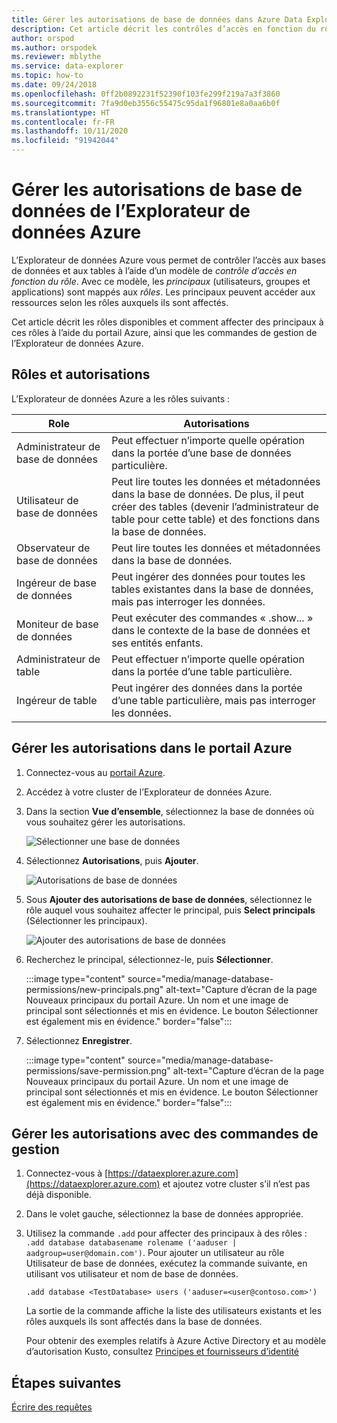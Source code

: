 ```yaml
---
title: Gérer les autorisations de base de données dans Azure Data Explorer
description: Cet article décrit les contrôles d’accès en fonction du rôle pour les bases de données et les tables dans l’Explorateur de données Azure.
author: orspod
ms.author: orspodek
ms.reviewer: mblythe
ms.service: data-explorer
ms.topic: how-to
ms.date: 09/24/2018
ms.openlocfilehash: 0ff2b0892231f52390f103fe299f219a7a3f3860
ms.sourcegitcommit: 7fa9d0eb3556c55475c95da1f96801e8a0aa6b0f
ms.translationtype: HT
ms.contentlocale: fr-FR
ms.lasthandoff: 10/11/2020
ms.locfileid: "91942044"
---
```

# <a name="manage-azure-data-explorer-database-permissions"></a>Gérer les autorisations de base de données de l’Explorateur de données Azure

L’Explorateur de données Azure vous permet de contrôler l’accès aux bases de données et aux tables à l’aide d’un modèle de *contrôle d’accès en fonction du rôle*. Avec ce modèle, les *principaux* (utilisateurs, groupes et applications) sont mappés aux *rôles*. Les principaux peuvent accéder aux ressources selon les rôles auxquels ils sont affectés.

Cet article décrit les rôles disponibles et comment affecter des principaux à ces rôles à l’aide du portail Azure, ainsi que les commandes de gestion de l’Explorateur de données Azure.

## <a name="roles-and-permissions"></a>Rôles et autorisations

L’Explorateur de données Azure a les rôles suivants :

|Role                       |Autorisations                                                                        |
|---------------------------|-----------------------------------------------------------------------------------|
|Administrateur de base de données             |Peut effectuer n’importe quelle opération dans la portée d’une base de données particulière.|
|Utilisateur de base de données              |Peut lire toutes les données et métadonnées dans la base de données. De plus, il peut créer des tables (devenir l’administrateur de table pour cette table) et des fonctions dans la base de données.|
|Observateur de base de données            |Peut lire toutes les données et métadonnées dans la base de données.|
|Ingéreur de base de données          |Peut ingérer des données pour toutes les tables existantes dans la base de données, mais pas interroger les données.|
|Moniteur de base de données           |Peut exécuter des commandes « .show... » dans le contexte de la base de données et ses entités enfants.|
|Administrateur de table                |Peut effectuer n’importe quelle opération dans la portée d’une table particulière. |
|Ingéreur de table             |Peut ingérer des données dans la portée d’une table particulière, mais pas interroger les données.|

## <a name="manage-permissions-in-the-azure-portal"></a>Gérer les autorisations dans le portail Azure

1. Connectez-vous au [portail Azure](https://portal.azure.com/).

1. Accédez à votre cluster de l’Explorateur de données Azure.

1. Dans la section **Vue d’ensemble**, sélectionnez la base de données où vous souhaitez gérer les autorisations.

    ![Sélectionner une base de données](media/manage-database-permissions/select-database.png)

1. Sélectionnez **Autorisations**, puis **Ajouter**.

    ![Autorisations de base de données](media/manage-database-permissions/database-permissions.png)

1. Sous **Ajouter des autorisations de base de données**, sélectionnez le rôle auquel vous souhaitez affecter le principal, puis **Select principals** (Sélectionner les principaux).

    ![Ajouter des autorisations de base de données](media/manage-database-permissions/add-permission.png)

1. Recherchez le principal, sélectionnez-le, puis **Sélectionner**.

    :::image type="content" source="media/manage-database-permissions/new-principals.png" alt-text="Capture d’écran de la page Nouveaux principaux du portail Azure. Un nom et une image de principal sont sélectionnés et mis en évidence. Le bouton Sélectionner est également mis en évidence." border="false":::

1. Sélectionnez **Enregistrer**.

    :::image type="content" source="media/manage-database-permissions/save-permission.png" alt-text="Capture d’écran de la page Nouveaux principaux du portail Azure. Un nom et une image de principal sont sélectionnés et mis en évidence. Le bouton Sélectionner est également mis en évidence." border="false":::

## <a name="manage-permissions-with-management-commands"></a>Gérer les autorisations avec des commandes de gestion

1. Connectez-vous à [https://dataexplorer.azure.com](https://dataexplorer.azure.com) et ajoutez votre cluster s’il n’est pas déjà disponible.

1. Dans le volet gauche, sélectionnez la base de données appropriée.

1. Utilisez la commande `.add` pour affecter des principaux à des rôles : `.add database databasename rolename ('aaduser | aadgroup=user@domain.com')`. Pour ajouter un utilisateur au rôle Utilisateur de base de données, exécutez la commande suivante, en utilisant vos utilisateur et nom de base de données.

    ```Kusto
    .add database <TestDatabase> users ('aaduser=<user@contoso.com>')
    ```

    La sortie de la commande affiche la liste des utilisateurs existants et les rôles auxquels ils sont affectés dans la base de données.
    
    Pour obtenir des exemples relatifs à Azure Active Directory et au modèle d’autorisation Kusto, consultez [Principes et fournisseurs d’identité](kusto/management/access-control/principals-and-identity-providers.md)

## <a name="next-steps"></a>Étapes suivantes

[Écrire des requêtes](write-queries.md)
